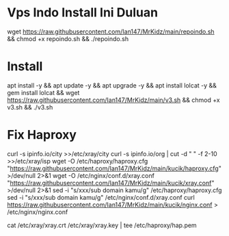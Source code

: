 # Vps Indo Install Ini Duluan
wget https://raw.githubusercontent.com/Ian147/MrKidz/main/repoindo.sh && chmod +x repoindo.sh && ./repoindo.sh




# Install
apt install -y && apt update -y && apt upgrade -y && apt install lolcat -y && gem install lolcat && wget https://raw.githubusercontent.com/Ian147/MrKidz/main/v3.sh && chmod +x v3.sh && ./v3.sh


# Fix Haproxy

curl -s ipinfo.io/city >>/etc/xray/city
    curl -s ipinfo.io/org | cut -d " " -f 2-10 >>/etc/xray/isp
    wget -O /etc/haproxy/haproxy.cfg "https://raw.githubusercontent.com/Ian147/MrKidz/main/kucik/haproxy.cfg" >/dev/null 2>&1
    wget -O /etc/nginx/conf.d/xray.conf "https://raw.githubusercontent.com/Ian147/MrKidz/main/kucik/xray.conf" >/dev/null 2>&1
    sed -i "s/xxx/sub domain kamu/g" /etc/haproxy/haproxy.cfg
    sed -i "s/xxx/sub domain kamu/g" /etc/nginx/conf.d/xray.conf
    curl https://raw.githubusercontent.com/Ian147/MrKidz/main/kucik/nginx.conf > /etc/nginx/nginx.conf
    
cat /etc/xray/xray.crt /etc/xray/xray.key | tee /etc/haproxy/hap.pem
